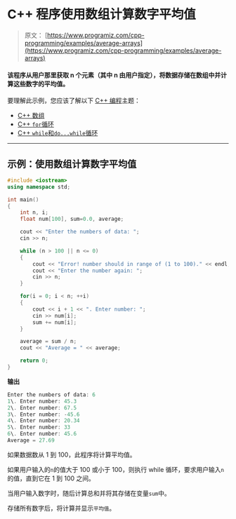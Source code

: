 # C++ 程序使用数组计算数字平均值

> 原文： [https://www.programiz.com/cpp-programming/examples/average-arrays](https://www.programiz.com/cpp-programming/examples/average-arrays)

#### 该程序从用户那里获取 n 个元素（其中 n 由用户指定），将数据存储在数组中并计算这些数字的平均值。

要理解此示例，您应该了解以下 [C++ 编程](/cpp-programming "C++ tutorial")主题：

*   [C++ 数组](/cpp-programming/arrays)
*   [C++ `for`循环](/cpp-programming/for-loop) 
*   [C++ `while`和`do...while`循环](/cpp-programming/do-while-loop)

* * *

## 示例：使用数组计算数字平均值

```cpp
#include <iostream>
using namespace std;

int main()
{
    int n, i;
    float num[100], sum=0.0, average;

    cout << "Enter the numbers of data: ";
    cin >> n;

    while (n > 100 || n <= 0)
    {
        cout << "Error! number should in range of (1 to 100)." << endl;
        cout << "Enter the number again: ";
        cin >> n;
    }

    for(i = 0; i < n; ++i)
    {
        cout << i + 1 << ". Enter number: ";
        cin >> num[i];
        sum += num[i];
    }

    average = sum / n;
    cout << "Average = " << average;

    return 0;
} 
```

**输出**

```cpp
Enter the numbers of data: 6
1\. Enter number: 45.3
2\. Enter number: 67.5
3\. Enter number: -45.6
4\. Enter number: 20.34
5\. Enter number: 33
6\. Enter number: 45.6
Average = 27.69 
```

如果数据数从 1 到 100，此程序将计算平均值。

如果用户输入的`n`的值大于 100 或小于 100，则执行 while 循环，要求用户输入`n`的值，直到它在 1 到 100 之间。

当用户输入数字时，随后计算总和并将其存储在变量`sum`中。

存储所有数字后，将计算并显示`平均值`。